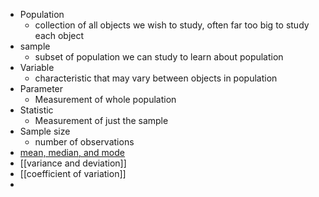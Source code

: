 
- Population
	- collection of all objects we wish to study, often far too big to study each object
- sample
	- subset of population we can study to learn about population
- Variable
	- characteristic that may vary between objects in population
- Parameter
	- Measurement of whole population
- Statistic
	- Measurement of just the sample
- Sample size
	- number of observations
- [mean, median, and mode](Mean,%20Median,%20Mode) 
- [[variance and deviation]] 
- [[coefficient of variation]]
- 